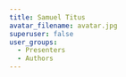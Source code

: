 ```yaml
---
title: Samuel Titus
avatar_filename: avatar.jpg
superuser: false
user_groups:
  - Presenters
  - Authors
---
```

